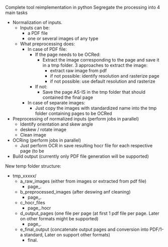 Complete tool reimplementation in python
Segregate the processing into 4 main tasks

  - Normalization of inputs. 
    - Inputs can be:
      - a PDF file
      - one or several images of any type
    - What preprocessing does:
      - In case of PDF file:
        - If the page needs to be OCRed:
          - Extract the image corresponding to the page and save it in a tmp folder. 3 approaches to extract the image:
            - extract raw image from pdf
            - if not possible: identify resolution and rasterize page
            - if not possible: use default resolution and rasterize
        - If not:
          - Save the page AS-IS in the tmp folder that should contained the final page
      - In case of separate images:
        - Just copy the images with standardized name into the tmp folder containing pages to be OCRed
  - Preprocessing of normalized inputs (perform jobs in parallel)
    - Identify orientation and skew angle
    - deskew / rotate image
    - Clean image
  - OCRing (perform jobs in parallel)
    - Just perform OCR in save resulting hocr file for each respective page (to be 
  - Build output (currently only PDF file generation will be supported)
    

    
New temp folder structure:

  - tmp_xxxxx/
    - a_raw_images (either from images or extracted from pdf file)
      - page_<xxxx>.<extension>
    - b_preprocessed_images (after deswing anf cleaning)
      - page_<xxxx>.<extension>
    - c_hocr_files
      - page_<xxxx>.hocr
    - d_output_pages (one file per page (at first 1 pdf file per page. Later on other formats might be supported)
      - page_<xxxx>.<extension>
    - e_final_output (concatenate output pages and conversion into PDF/1-a standard, Later on support other formats)
      - final.<extension>
